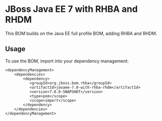 JBoss Java EE 7 with RHBA and RHDM
===================================

This BOM builds on the Java EE full profile BOM, adding RHBA and RHDM.
 
Usage
-----
 
To use the BOM, import into your dependency management:

    <dependencyManagement>
        <dependencies>
            <dependency>
               <groupId>org.jboss.bom.rhba</groupId>
               <artifactId>javaee-7.0-with-rhba-rhdm</artifactId>
               <version>7.0.0-SNAPSHOT</version>
               <type>pom</scope>
               <scope>import</scope>
            </dependency>
        </dependencies>
    </dependencyManagement>
